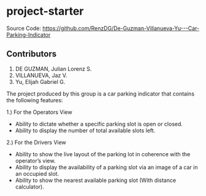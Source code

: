 # project-starter

Source Code: https://github.com/RenzDG/De-Guzman-Villanueva-Yu---Car-Parking-Indicator

## Contributors

1. DE GUZMAN, Julian Lorenz S. 
2. VILLANUEVA, Jaz V. 
3. Yu, Elijah Gabriel G. 


The project produced by this group is a car parking indicator that contains the following features: 

1.) For the Operators View
- Ability to dictate whether a specific parking slot is open or closed.
- Ability to display the number of total available slots left. 

2.) For the Drivers View 
- Ability to show the live layout of the parking lot in coherence with the operator’s view.
- Ability to display the availability of a parking slot via an image of a car in an occupied slot.
- Ability to show the nearest available parking slot (With distance calculator).



